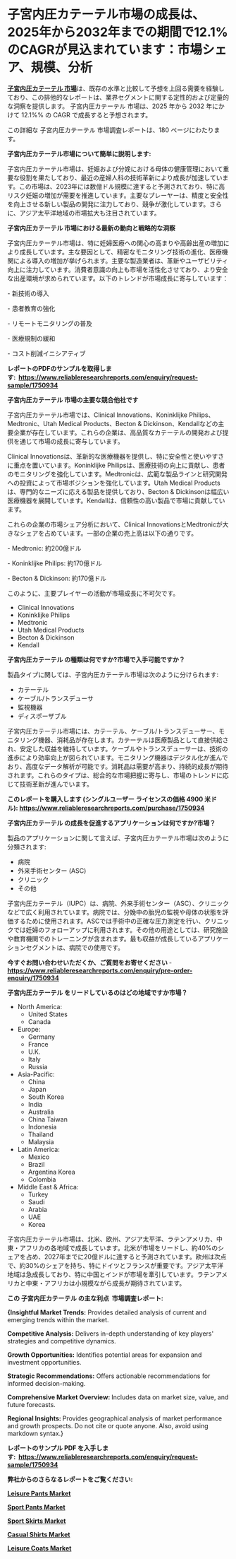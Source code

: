 <p><h1>子宮内圧カテーテル市場の成長は、2025年から2032年までの期間で12.1%のCAGRが見込まれています：市場シェア、規模、分析</h1></p><p data-sourcepos="1:1-1:157"><strong><a href="https://www.reliableresearchreports.com/intrauterine-pressure-catheters-r1750934?utm_campaign=110&utm_medium=36&utm_source=Github&utm_content=ia&utm_term=07022025&utm_id=intrauterine-pressure-catheters">子宮内圧カテーテル 市場</a></strong>は、既存の水準と比較して予想を上回る需要を経験しており、この排他的なレポートは、業界セグメントに関する定性的および定量的な洞察を提供します。 子宮内圧カテーテル 市場は、2025 年から 2032 年にかけて 12.1%% の CAGR で成長すると予想されます。</p>
<p data-sourcepos="3:1-3:50">この詳細な 子宮内圧カテーテル 市場調査レポートは、180 ページにわたります。</p>
<p><strong>子宮内圧カテーテル市場について簡単に説明します:</strong></p>
<p><p>子宮内圧カテーテル市場は、妊娠および分娩における母体の健康管理において重要な役割を果たしており、最近の産婦人科の技術革新により成長が加速しています。この市場は、2023年には数億ドル規模に達すると予測されており、特に高リスク妊娠の増加が需要を推進しています。主要なプレーヤーは、精度と安全性を向上させる新しい製品の開発に注力しており、競争が激化しています。さらに、アジア太平洋地域の市場拡大も注目されています。</p></p>
<p><strong>子宮内圧カテーテル 市場における最新の動向と戦略的な洞察</strong></p>
<p><p>子宮内圧カテーテル市場は、特に妊婦医療への関心の高まりや高齢出産の増加により成長しています。主な要因として、精密なモニタリング技術の進化、医療機関による導入の増加が挙げられます。主要な製造業者は、革新やユーザビリティ向上に注力しています。消費者意識の向上も市場を活性化させており、より安全な出産環境が求められています。以下のトレンドが市場成長に寄与しています：</p><p>- 新技術の導入</p><p>- 患者教育の強化</p><p>- リモートモニタリングの普及</p><p>- 医療規制の緩和</p><p>- コスト削減イニシアティブ</p></p>
<p><strong>レポートのPDFのサンプルを取得します</strong><strong>:&nbsp;&nbsp;<a href="https://www.reliableresearchreports.com/enquiry/request-sample/1750934?utm_campaign=110&utm_medium=36&utm_source=Github&utm_content=ia&utm_term=07022025&utm_id=intrauterine-pressure-catheters">https://www.reliableresearchreports.com/enquiry/request-sample/1750934</a></strong></p>
<p><strong>子宮内圧カテーテル 市場の主要な競合他社です</strong></p>
<p><p>子宮内圧カテーテル市場では、Clinical Innovations、Koninklijke Philips、Medtronic、Utah Medical Products、Becton & Dickinson、Kendallなどの主要企業が存在しています。これらの企業は、高品質なカテーテルの開発および提供を通じて市場の成長に寄与しています。</p><p>Clinical Innovationsは、革新的な医療機器を提供し、特に安全性と使いやすさに重点を置いています。Koninklijke Philipsは、医療技術の向上に貢献し、患者のモニタリングを強化しています。Medtronicは、広範な製品ラインと研究開発への投資によって市場ポジションを強化しています。Utah Medical Productsは、専門的なニーズに応える製品を提供しており、Becton & Dickinsonは幅広い医療機器を展開しています。Kendallは、信頼性の高い製品で市場に貢献しています。</p><p>これらの企業の市場シェア分析において、Clinical InnovationsとMedtronicが大きなシェアを占めています。一部の企業の売上高は以下の通りです。</p><p>- Medtronic: 約200億ドル</p><p>- Koninklijke Philips: 約170億ドル</p><p>- Becton & Dickinson: 約170億ドル</p><p>このように、主要プレイヤーの活動が市場成長に不可欠です。</p></p>
<p><ul><li>Clinical Innovations</li><li>Koninklijke Philips</li><li>Medtronic</li><li>Utah Medical Products</li><li>Becton & Dickinson</li><li>Kendall</li></ul></p>
<p><strong>子宮内圧カテーテル の種類は何ですか?市場で入手可能ですか？</strong></p>
<p>製品タイプに関しては、子宮内圧カテーテル市場は次のように分けられます:</p>
<p><ul><li>カテーテル</li><li>ケーブル/トランスデューサ</li><li>監視機器</li><li>ディスポーザブル</li></ul></p>
<p><p>子宮内圧カテーテル市場には、カテーテル、ケーブル/トランスデューサー、モニタリング機器、消耗品が存在します。カテーテルは医療製品として直接供給され、安定した収益を維持しています。ケーブルやトランスデューサーは、技術の進歩により効率向上が図られています。モニタリング機器はデジタル化が進んでおり、高度なデータ解析が可能です。消耗品は需要が高まり、持続的成長が期待されます。これらのタイプは、総合的な市場把握に寄与し、市場のトレンドに応じて技術革新が進んでいます。</p></p>
<p><strong>このレポートを購入します (シングルユーザー ライセンスの価格 4900 米ドル):&nbsp;<a href="https://www.reliableresearchreports.com/purchase/1750934?utm_campaign=110&utm_medium=36&utm_source=Github&utm_content=ia&utm_term=07022025&utm_id=intrauterine-pressure-catheters">https://www.reliableresearchreports.com/purchase/1750934</a></strong></p>
<p><strong>子宮内圧カテーテル の成長を促進するアプリケーションは何ですか?市場？</strong></p>
<p>製品のアプリケーションに関して言えば、子宮内圧カテーテル市場は次のように分類されます:</p>
<p><ul><li>病院</li><li>外来手術センター (ASC)</li><li>クリニック</li><li>その他</li></ul></p>
<p><p>子宮内圧カテーテル（IUPC）は、病院、外来手術センター（ASC）、クリニックなどで広く利用されています。病院では、分娩中の胎児の監視や母体の状態を評価するために使用されます。ASCでは手術中の正確な圧力測定を行い、クリニックでは妊婦のフォローアップに利用されます。その他の用途としては、研究施設や教育機関でのトレーニングが含まれます。最も収益が成長しているアプリケーションセグメントは、病院での使用です。</p></p>
<p><strong>今すぐお問い合わせいただくか、ご質問をお寄せください</strong><strong>&nbsp;</strong>-<strong><a href="https://www.reliableresearchreports.com/enquiry/pre-order-enquiry/1750934?utm_campaign=110&utm_medium=36&utm_source=Github&utm_content=ia&utm_term=07022025&utm_id=intrauterine-pressure-catheters">https://www.reliableresearchreports.com/enquiry/pre-order-enquiry/1750934</a></strong></p>
<p><strong>子宮内圧カテーテル をリードしているのはどの地域ですか市場？</strong></p>
<p><ul>
    <li>
        North America:
        <ul>
            <li>United States</li>
            <li>Canada</li>
        </ul>
    </li>
    <li>
        Europe:
        <ul>
            <li>Germany</li>
            <li>France</li>
            <li>U.K.</li>
            <li>Italy</li>
            <li>Russia</li>
        </ul>
    </li>
    <li>
        Asia-Pacific:
        <ul>
            <li>China</li>
            <li>Japan</li>
            <li>South Korea</li>
            <li>India</li>
            <li>Australia</li>
            <li>China Taiwan</li>
            <li>Indonesia</li>
            <li>Thailand</li>
            <li>Malaysia</li>
        </ul>
    </li>
    <li>
        Latin America:
        <ul>
            <li>Mexico</li>
            <li>Brazil</li>
            <li>Argentina Korea</li>
            <li>Colombia</li>
        </ul>
    </li>
    <li>
        Middle East & Africa:
        <ul>
            <li>Turkey</li>
            <li>Saudi</li>
            <li>Arabia</li>
            <li>UAE</li>
            <li>Korea</li>
        </ul>
    </li>
    </ul></p>
<p><p>子宮内圧カテーテル市場は、北米、欧州、アジア太平洋、ラテンアメリカ、中東・アフリカの各地域で成長しています。北米が市場をリードし、約40%のシェアを占め、2027年までに20億ドルに達すると予測されています。欧州は次点で、約30%のシェアを持ち、特にドイツとフランスが重要です。アジア太平洋地域は急成長しており、特に中国とインドが市場を牽引しています。ラテンアメリカと中東・アフリカは小規模ながら成長が期待されています。</p></p>
<p><strong>この 子宮内圧カテーテル の主な利点&nbsp; 市場調査レポート:</strong></p>
<p><strong>{Insightful Market Trends:</strong> Provides detailed analysis of current and emerging trends within the market.</p>
<p><strong>Competitive Analysis:</strong> Delivers in-depth understanding of key players' strategies and competitive dynamics.</p>
<p><strong>Growth Opportunities:</strong> Identifies potential areas for expansion and investment opportunities.</p>
<p><strong>Strategic Recommendations:</strong> Offers actionable recommendations for informed decision-making.</p>
<p><strong>Comprehensive Market Overview: </strong>Includes data on market size, value, and future forecasts.</p>
<p><strong>Regional Insights: </strong>Provides geographical analysis of market performance and growth prospects. Do not cite or quote anyone. Also, avoid using markdown syntax.}</p>
<p><strong>レポートのサンプル PDF を入手します:&nbsp;</strong><strong>&nbsp;<a href="https://www.reliableresearchreports.com/enquiry/request-sample/1750934?utm_campaign=110&utm_medium=36&utm_source=Github&utm_content=ia&utm_term=07022025&utm_id=intrauterine-pressure-catheters">https://www.reliableresearchreports.com/enquiry/request-sample/1750934</a></strong></p>
<p></p>
<p></p>
<p></p>
<p></p>
<p><strong>弊社からのさらなるレポートをご覧ください:</strong></p>
<p><strong><p><a href="https://github.com/uramalorr/Market-Research-Report-List-1/blob/main/leisure-pants-market.md?utm_campaign=110&utm_medium=36&utm_source=Github&utm_content=ia&utm_term=07022025&utm_id=intrauterine-pressure-catheters">Leisure Pants Market</a></p><p><a href="https://github.com/mayabungard8092/Market-Research-Report-List-1/blob/main/sport-pants-market.md?utm_campaign=110&utm_medium=36&utm_source=Github&utm_content=ia&utm_term=07022025&utm_id=intrauterine-pressure-catheters">Sport Pants Market</a></p><p><a href="https://github.com/tamiaknaub6/Market-Research-Report-List-1/blob/main/sport-skirts-market.md?utm_campaign=110&utm_medium=36&utm_source=Github&utm_content=ia&utm_term=07022025&utm_id=intrauterine-pressure-catheters">Sport Skirts Market</a></p><p><a href="https://github.com/gamuoodhub/Market-Research-Report-List-1/blob/main/casual-shirts-market.md?utm_campaign=110&utm_medium=36&utm_source=Github&utm_content=ia&utm_term=07022025&utm_id=intrauterine-pressure-catheters">Casual Shirts Market</a></p><p><a href="https://github.com/mathastilley812967/Market-Research-Report-List-1/blob/main/leisure-coats-market.md?utm_campaign=110&utm_medium=36&utm_source=Github&utm_content=ia&utm_term=07022025&utm_id=intrauterine-pressure-catheters">Leisure Coats Market</a></p></strong></p>